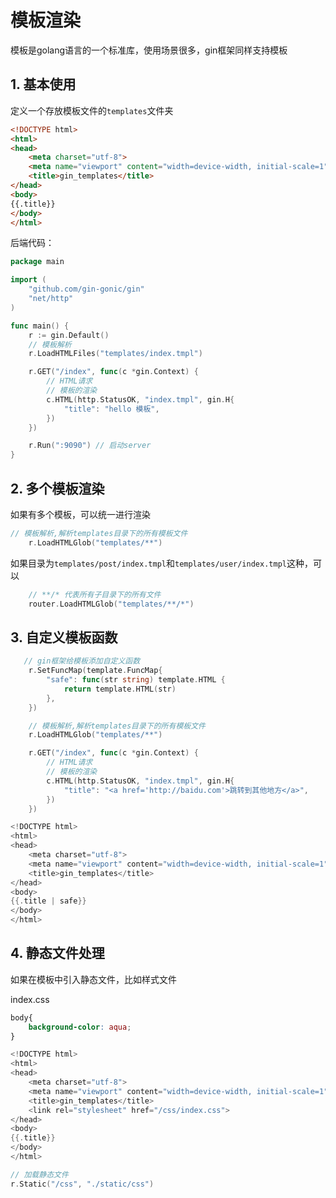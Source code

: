 # 模板渲染

模板是golang语言的一个标准库，使用场景很多，gin框架同样支持模板

## 1. 基本使用

定义一个存放模板文件的`templates`文件夹

~~~html
<!DOCTYPE html>
<html>
<head>
    <meta charset="utf-8">
    <meta name="viewport" content="width=device-width, initial-scale=1">
    <title>gin_templates</title>
</head>
<body>
{{.title}}
</body>
</html>
~~~

后端代码：

~~~go
package main

import (
	"github.com/gin-gonic/gin"
	"net/http"
)

func main() {
	r := gin.Default()
	// 模板解析
	r.LoadHTMLFiles("templates/index.tmpl")

	r.GET("/index", func(c *gin.Context) {
		// HTML请求
		// 模板的渲染
		c.HTML(http.StatusOK, "index.tmpl", gin.H{
			"title": "hello 模板",
		})
	})

	r.Run(":9090") // 启动server
}

~~~

## 2. 多个模板渲染

如果有多个模板，可以统一进行渲染

~~~go
// 模板解析,解析templates目录下的所有模板文件
	r.LoadHTMLGlob("templates/**")
~~~

如果目录为`templates/post/index.tmpl`和`templates/user/index.tmpl`这种，可以

~~~go
	// **/* 代表所有子目录下的所有文件
	router.LoadHTMLGlob("templates/**/*")
~~~



## 3. 自定义模板函数

~~~go
   // gin框架给模板添加自定义函数
	r.SetFuncMap(template.FuncMap{
		"safe": func(str string) template.HTML {
			return template.HTML(str)
		},
	})

	// 模板解析,解析templates目录下的所有模板文件
	r.LoadHTMLGlob("templates/**")

	r.GET("/index", func(c *gin.Context) {
		// HTML请求
		// 模板的渲染
		c.HTML(http.StatusOK, "index.tmpl", gin.H{
			"title": "<a href='http://baidu.com'>跳转到其他地方</a>",
		})
	})

~~~

~~~go
<!DOCTYPE html>
<html>
<head>
    <meta charset="utf-8">
    <meta name="viewport" content="width=device-width, initial-scale=1">
    <title>gin_templates</title>
</head>
<body>
{{.title | safe}}
</body>
</html>

~~~

## 4. 静态文件处理

如果在模板中引入静态文件，比如样式文件

index.css

~~~css
body{
    background-color: aqua;
}
~~~

~~~go
<!DOCTYPE html>
<html>
<head>
    <meta charset="utf-8">
    <meta name="viewport" content="width=device-width, initial-scale=1">
    <title>gin_templates</title>
    <link rel="stylesheet" href="/css/index.css">
</head>
<body>
{{.title}}
</body>
</html>

~~~

~~~go
// 加载静态文件
r.Static("/css", "./static/css")
~~~

